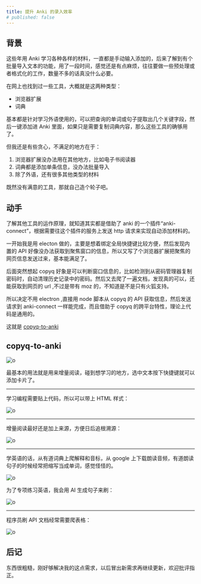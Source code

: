 ```yaml
---
title: 提升 Anki 的录入效率
# published: false
---
```


## 背景
这些年用 Anki 学习各种各样的材料，一直都是手动输入添加的，后来了解到有个批量导入文本的功能，用了一段时间，感觉还是有点麻烦，往往要做一些预处理或者格式化的工作，数量不多的话真没什么必要。

在网上也找到过一些工具，大概就是这两种类型：
- 浏览器扩展
- 词典

基本都是针对学习外语使用的，可以把查询的单词或句子提取出几个关键字段，然后一键添加进 Anki 里面，如果只是需要复制词典内容，那么这些工具的确够用了。

但我还是有些贪心，不满足的地方在于：
1. 浏览器扩展没办法用在其他地方，比如电子书阅读器
2. 词典都是添加单条信息，没办法批量导入
3. 除了外语，还有很多其他类型的材料

既然没有满意的工具，那就自己造个轮子吧。

## 动手
了解其他工具的运作原理，就知道其实都是借助了 anki 的一个插件“anki-connect”，根据需要往这个插件的服务上发送 http 请求来实现自动添加材料的。

一开始我是用 electon 做的，主要是想着绑定全局快捷键比较方便，然后发现内置的 API 好像没办法获取到聚焦窗口的信息，所以又写了个浏览器扩展把聚焦的网页信息发送过来，基本能满足了。

后面突然想起 copyq 好象是可以判断窗口信息的，比如检测到从密码管理器复制密码时，自动清理历史记录中的密码。然后又去爬了一遍文档，发现真的可以，还能获取到网页的 url ,不过是带有 moz 的，不知道是不是只有火狐支持。

所以决定不用 electron ,直接用 node 脚本从 copyq 的 API 获取信息，然后发送请求到 anki-connect 一样能完成，而且借助于 copyq 的跨平台特性，理论上代码是通用的。

这就是 [copyq-to-anki](https://github.com/nanhualyq/copyq-to-anki)

## copyq-to-anki
![o](https://github.com/nanhualyq/copyq-to-anki/assets/6212850/a90833a7-6045-4087-ab56-21fc8cdd1d69)

最基本的用法就是用来增量阅读，碰到想学习的地方，选中文本按下快捷键就可以添加卡片了。

---

学习编程需要贴上代码，所以可以带上 HTML 样式：

![o](https://github.com/nanhualyq/copyq-to-anki/assets/6212850/afb16f5a-79e0-4728-84e6-e276189f1d00)

---

增量阅读最好还是加上来源，方便日后追根溯源：

![o](https://github.com/nanhualyq/copyq-to-anki/assets/6212850/d63d89bb-5033-4b2f-ba1e-1d62f9391c91)

---

学英语的话，从有道词典上爬解释和音标，从 google 上下载朗读音频，有道朗读句子的时候经常把缩写当成单词，感觉怪怪的。

![o](https://github.com/nanhualyq/copyq-to-anki/assets/6212850/1264c06f-68f8-4c45-bde6-08272a16764a)

为了专项练习英语，我会用 AI 生成句子来刷：

![o](https://github.com/nanhualyq/copyq-to-anki/assets/6212850/35c79ace-9c39-445c-aa26-fb87c88eadb6)

---

程序员刷 API 文档经常需要爬表格：

![o](https://github.com/nanhualyq/copyq-to-anki/assets/6212850/94233280-8c06-4f9f-beb7-58c4331a5674)


## 后记
东西很粗糙，刚好够解决我的这点需求，以后冒出新需求再继续更新，欢迎批评指正。